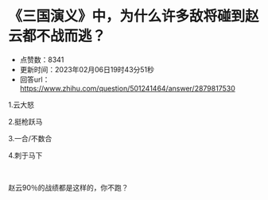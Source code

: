 # 《三国演义》中，为什么许多敌将碰到赵云都不战而逃？
- 点赞数：8341
- 更新时间：2023年02月06日19时43分51秒
- 回答url：https://www.zhihu.com/question/501241464/answer/2879817530
<body>
 <p data-pid="bRBz1We2">1.云大怒</p>
 <p data-pid="MhpOTurn">2.挺枪跃马</p>
 <p data-pid="nbqO0JRd">3.一合/不数合</p>
 <p data-pid="8cncZVEe">4.刺于马下</p>
 <p class="ztext-empty-paragraph"><br></p>
 <p data-pid="vblojMcH">赵云90％的战绩都是这样的，你不跑？</p>
</body>